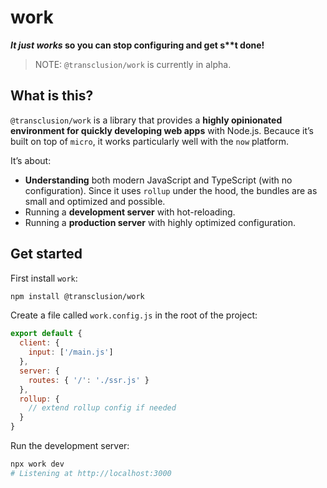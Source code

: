 # work

**_It just works_ so you can stop configuring and get s\*\*t done!**

> NOTE: `@transclusion/work` is currently in alpha.

## What is this?

`@transclusion/work` is a library that provides a **highly opinionated environment for quickly developing web apps** with Node.js. Becauce it’s built on top of `micro`, it works particularly well with the `now` platform.

It’s about:

- **Understanding** both modern JavaScript and TypeScript (with no configuration). Since it uses `rollup` under the hood, the bundles are as small and optimized and possible.
- Running a **development server** with hot-reloading.
- Running a **production server** with highly optimized configuration.

## Get started

First install `work`:

```sh
npm install @transclusion/work
```

Create a file called `work.config.js` in the root of the project:

```js
export default {
  client: {
    input: ['/main.js']
  },
  server: {
    routes: { '/': './ssr.js' }
  },
  rollup: {
    // extend rollup config if needed
  }
}
```

Run the development server:

```sh
npx work dev
# Listening at http://localhost:3000
```
